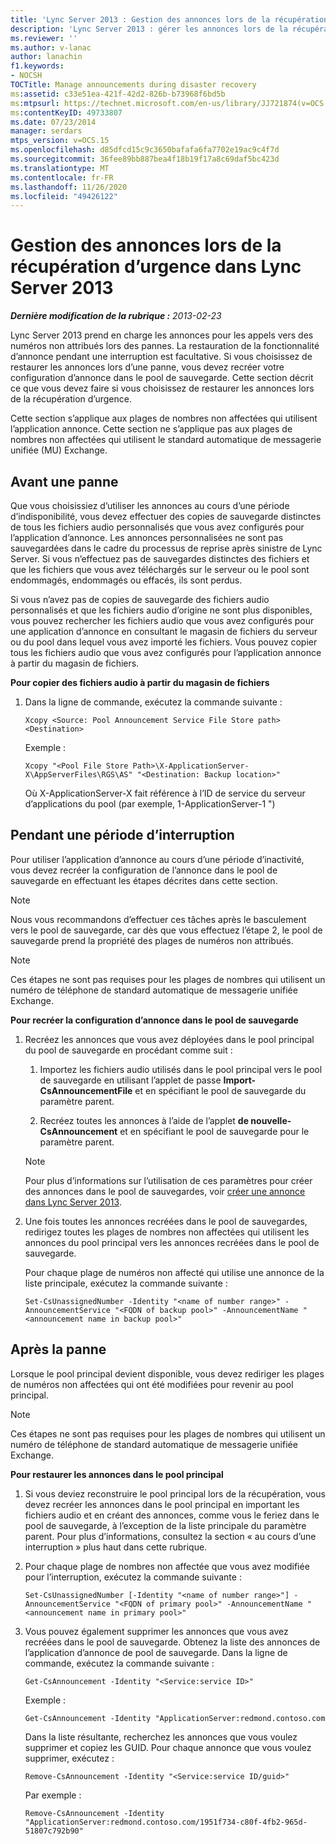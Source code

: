 ```yaml
---
title: 'Lync Server 2013 : Gestion des annonces lors de la récupération d’urgence'
description: 'Lync Server 2013 : gérer les annonces lors de la récupération d’urgence.'
ms.reviewer: ''
ms.author: v-lanac
author: lanachin
f1.keywords:
- NOCSH
TOCTitle: Manage announcements during disaster recovery
ms:assetid: c33e51ea-421f-42d2-826b-b73968f6bd5b
ms:mtpsurl: https://technet.microsoft.com/en-us/library/JJ721874(v=OCS.15)
ms:contentKeyID: 49733807
ms.date: 07/23/2014
manager: serdars
mtps_version: v=OCS.15
ms.openlocfilehash: d85dfcd15c9c3650bafafa6fa7702e19ac9c4f7d
ms.sourcegitcommit: 36fee89bb887bea4f18b19f17a8c69daf5bc423d
ms.translationtype: MT
ms.contentlocale: fr-FR
ms.lasthandoff: 11/26/2020
ms.locfileid: "49426122"
---
```

# <a name="manage-announcements-during-disaster-recovery-in-lync-server-2013"></a>Gestion des annonces lors de la récupération d’urgence dans Lync Server 2013

<div data-xmlns="http://www.w3.org/1999/xhtml">

<div class="topic" data-xmlns="http://www.w3.org/1999/xhtml" data-msxsl="urn:schemas-microsoft-com:xslt" data-cs="https://msdn.microsoft.com/">

<div data-asp="https://msdn2.microsoft.com/asp">



</div>

<div id="mainSection">

<div id="mainBody">

<span> </span>

_**Dernière modification de la rubrique :** 2013-02-23_

Lync Server 2013 prend en charge les annonces pour les appels vers des numéros non attribués lors des pannes. La restauration de la fonctionnalité d’annonce pendant une interruption est facultative. Si vous choisissez de restaurer les annonces lors d’une panne, vous devez recréer votre configuration d’annonce dans le pool de sauvegarde. Cette section décrit ce que vous devez faire si vous choisissez de restaurer les annonces lors de la récupération d’urgence.

Cette section s’applique aux plages de nombres non affectées qui utilisent l’application annonce. Cette section ne s’applique pas aux plages de nombres non affectées qui utilisent le standard automatique de messagerie unifiée (MU) Exchange.

<div>

## <a name="before-an-outage"></a>Avant une panne

Que vous choisissiez d’utiliser les annonces au cours d’une période d’indisponibilité, vous devez effectuer des copies de sauvegarde distinctes de tous les fichiers audio personnalisés que vous avez configurés pour l’application d’annonce. Les annonces personnalisées ne sont pas sauvegardées dans le cadre du processus de reprise après sinistre de Lync Server. Si vous n’effectuez pas de sauvegardes distinctes des fichiers et que les fichiers que vous avez téléchargés sur le serveur ou le pool sont endommagés, endommagés ou effacés, ils sont perdus.

Si vous n’avez pas de copies de sauvegarde des fichiers audio personnalisés et que les fichiers audio d’origine ne sont plus disponibles, vous pouvez rechercher les fichiers audio que vous avez configurés pour une application d’annonce en consultant le magasin de fichiers du serveur ou du pool dans lequel vous avez importé les fichiers. Vous pouvez copier tous les fichiers audio que vous avez configurés pour l’application annonce à partir du magasin de fichiers.

**Pour copier des fichiers audio à partir du magasin de fichiers**

1.  Dans la ligne de commande, exécutez la commande suivante :
    
        Xcopy <Source: Pool Announcement Service File Store path> <Destination>
    
    Exemple :
    
        Xcopy "<Pool File Store Path>\X-ApplicationServer-X\AppServerFiles\RGS\AS" "<Destination: Backup location>"
    
    Où X-ApplicationServer-X fait référence à l’ID de service du serveur d’applications du pool (par exemple, 1-ApplicationServer-1 ")


</div>

<div>

## <a name="during-an-outage"></a>Pendant une période d’interruption

Pour utiliser l’application d’annonce au cours d’une période d’inactivité, vous devez recréer la configuration de l’annonce dans le pool de sauvegarde en effectuant les étapes décrites dans cette section.

<div>


> [!NOTE]  
> Nous vous recommandons d’effectuer ces tâches après le basculement vers le pool de sauvegarde, car dès que vous effectuez l’étape 2, le pool de sauvegarde prend la propriété des plages de numéros non attribués.



</div>

<div>


> [!NOTE]  
> Ces étapes ne sont pas requises pour les plages de nombres qui utilisent un numéro de téléphone de standard automatique de messagerie unifiée Exchange.



</div>

**Pour recréer la configuration d’annonce dans le pool de sauvegarde**

1.  Recréez les annonces que vous avez déployées dans le pool principal du pool de sauvegarde en procédant comme suit :
    
    1.  Importez les fichiers audio utilisés dans le pool principal vers le pool de sauvegarde en utilisant l’applet de passe **Import-CsAnnouncementFile** et en spécifiant le pool de sauvegarde du paramètre parent.
    
    2.  Recréez toutes les annonces à l’aide de l’applet **de nouvelle-CsAnnouncement** et en spécifiant le pool de sauvegarde pour le paramètre parent.
    
    <div>
    

    > [!NOTE]  
    > Pour plus d’informations sur l’utilisation de ces paramètres pour créer des annonces dans le pool de sauvegardes, voir <A href="lync-server-2013-create-an-announcement.md">créer une annonce dans Lync Server 2013</A>.

    
    </div>

2.  Une fois toutes les annonces recréées dans le pool de sauvegardes, redirigez toutes les plages de nombres non affectées qui utilisent les annonces du pool principal vers les annonces recréées dans le pool de sauvegarde.
    
    Pour chaque plage de numéros non affecté qui utilise une annonce de la liste principale, exécutez la commande suivante :
    
        Set-CsUnassignedNumber -Identity "<name of number range>" -AnnouncementService "<FQDN of backup pool>" -AnnouncementName "<announcement name in backup pool>"

</div>

<div>

## <a name="after-the-outage"></a>Après la panne

Lorsque le pool principal devient disponible, vous devez rediriger les plages de numéros non affectées qui ont été modifiées pour revenir au pool principal.

<div>


> [!NOTE]  
> Ces étapes ne sont pas requises pour les plages de nombres qui utilisent un numéro de téléphone de standard automatique de messagerie unifiée Exchange.



</div>

**Pour restaurer les annonces dans le pool principal**

1.  Si vous deviez reconstruire le pool principal lors de la récupération, vous devez recréer les annonces dans le pool principal en important les fichiers audio et en créant des annonces, comme vous le feriez dans le pool de sauvegarde, à l’exception de la liste principale du paramètre parent. Pour plus d’informations, consultez la section « au cours d’une interruption » plus haut dans cette rubrique.

2.  Pour chaque plage de nombres non affectée que vous avez modifiée pour l’interruption, exécutez la commande suivante :
    
        Set-CsUnassignedNumber [-Identity "<name of number range>"] -AnnouncementService "<FQDN of primary pool>" -AnnouncementName "<announcement name in primary pool>"

3.  Vous pouvez également supprimer les annonces que vous avez recréées dans le pool de sauvegarde. Obtenez la liste des annonces de l’application d’annonce de pool de sauvegarde. Dans la ligne de commande, exécutez la commande suivante :
    
        Get-CsAnnouncement -Identity "<Service:service ID>"
    
    Exemple :
    
        Get-CsAnnouncement -Identity "ApplicationServer:redmond.contoso.com
    
    Dans la liste résultante, recherchez les annonces que vous voulez supprimer et copiez les GUID. Pour chaque annonce que vous voulez supprimer, exécutez :
    
        Remove-CsAnnouncement -Identity "<Service:service ID/guid>"
    
    Par exemple :
    
        Remove-CsAnnouncement -Identity "ApplicationServer:redmond.contoso.com/1951f734-c80f-4fb2-965d-51807c792b90"


</div>

</div>

<span> </span>

</div>

</div>

</div>

